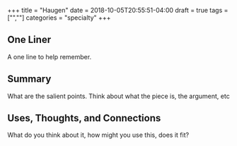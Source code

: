 +++
title = "Haugen"
date = 2018-10-05T20:55:51-04:00
draft = true
tags = ["",""]
categories = "specialty"
+++
## One Liner
A one line to help remember.

## Summary
What are the salient points. Think about what the piece is, the argument, etc

## Uses, Thoughts, and Connections
What do you think about it, how might you use this, does it fit?
